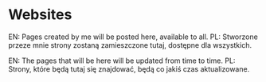 # Websites
EN: Pages created by me will be posted here, available to all.
PL: Stworzone przeze mnie strony zostaną zamieszczone tutaj, dostępne dla wszystkich.

  EN: The pages that will be here will be updated from time to time.
  PL: Strony, które będą tutaj się znajdować, będą co jakiś czas aktualizowane.
